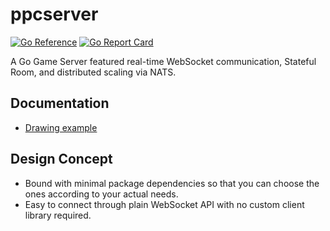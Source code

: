# ppcserver

[![Go Reference](https://pkg.go.dev/badge/github.com/pom-pom-crafts/ppcserver.svg)](https://pkg.go.dev/github.com/pom-pom-crafts/ppcserver)
[![Go Report Card](https://goreportcard.com/badge/github.com/pom-pom-crafts/ppcserver)](https://goreportcard.com/report/github.com/pom-pom-crafts/ppcserver)

A Go Game Server featured real-time WebSocket communication, Stateful Room, and distributed scaling via NATS.

## Documentation
- [Drawing example](./examples/drawing/README.md)

## Design Concept
- Bound with minimal package dependencies so that you can choose the ones according to your actual needs.
- Easy to connect through plain WebSocket API with no custom client library required.